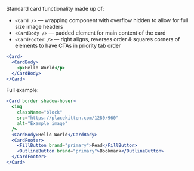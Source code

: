 Standard card functionality made up of:

- `<Card />` &mdash; wrapping component with overflow hidden to allow for full size image headers
- `<CardBody />` &mdash; padded element for main content of the card
- `<CardFooter />` &mdash; right aligns, reverses order & squares corners of elements to have CTAs in priority tab order

```jsx
<Card>
  <CardBody>
    <p>Hello World</p>
  </CardBody>
</Card>
```

Full example:

```jsx
<Card border shadow-hover>
  <img
    className="block"
    src="https://placekitten.com/1280/960"
    alt="Example image"
  />
  <CardBody>Hello World</CardBody>
  <CardFooter>
    <FillButton brand="primary">Read</FillButton>
    <OutlineButton brand="primary">Bookmark</OutlineButton>
  </CardFooter>
</Card>
```
